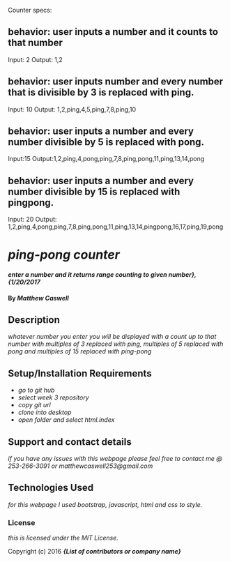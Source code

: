 

Counter specs:
## behavior: user inputs a number and it counts to that number
Input: 2
Output: 1,2

## behavior: user inputs number and every number that is divisible by 3 is replaced with ping.
Input: 10
Output: 1,2,ping,4,5,ping,7,8,ping,10

## behavior: user inputs a number and every number divisible by 5 is replaced with pong.
Input:15
Output:1,2,ping,4,pong,ping,7,8,ping,pong,11,ping,13,14,pong

## behavior: user inputs a number and every number divisible by 15 is replaced with pingpong.
Input: 20
Output: 1,2,ping,4,pong,ping,7,8,ping,pong,11,ping,13,14,pingpong,16,17,ping,19,pong

# _ping-pong counter_

#### _enter a number and it returns range counting to given number}, {1/20/2017_

#### By _**Matthew Caswell**_

## Description

_whatever number you enter you will be displayed with a count up to that number with multiples of 3 replaced with ping, multiples of 5 replaced with pong and multiples of 15 replaced with ping-pong_

## Setup/Installation Requirements

* _go to git hub_
* _select week 3 repository_
* _copy git url_
* _clone into desktop_
* _open folder and select html.index_



## Support and contact details

_if you have any issues with this webpage please feel free to contact me @ 253-266-3091 or matthewcaswell253@gmail.com_

## Technologies Used

_for this webpage I used bootstrap, javascript, html and css to style._

### License

*this is licensed under the MIT License.*

Copyright (c) 2016 **_{List of contributors or company name}_**
